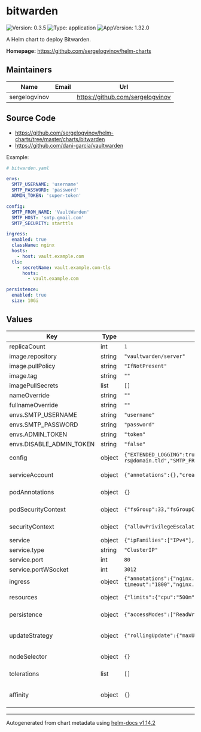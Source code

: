 # bitwarden

![Version: 0.3.5](https://img.shields.io/badge/Version-0.3.5-informational?style=flat-square) ![Type: application](https://img.shields.io/badge/Type-application-informational?style=flat-square) ![AppVersion: 1.32.0](https://img.shields.io/badge/AppVersion-1.32.0-informational?style=flat-square)

A Helm chart to deploy Bitwarden.

**Homepage:** <https://github.com/sergelogvinov/helm-charts>

## Maintainers

| Name | Email | Url |
| ---- | ------ | --- |
| sergelogvinov |  | <https://github.com/sergelogvinov> |

## Source Code

* <https://github.com/sergelogvinov/helm-charts/tree/master/charts/bitwarden>
* <https://github.com/dani-garcia/vaultwarden>

Example:

```yaml
# bitwarden.yaml

envs:
  SMTP_USERNAME: 'username'
  SMTP_PASSWORD: 'password'
  ADMIN_TOKEN: 'super-token'

config:
  SMTP_FROM_NAME: 'VaultWarden'
  SMTP_HOST: 'smtp.gmail.com'
  SMTP_SECURITY: starttls

ingress:
  enabled: true
  className: nginx
  hosts:
    - host: vault.example.com
  tls:
    - secretName: vault.example.com-tls
      hosts:
        - vault.example.com

persistence:
  enabled: true
  size: 10Gi
```

## Values

| Key | Type | Default | Description |
|-----|------|---------|-------------|
| replicaCount | int | `1` |  |
| image.repository | string | `"vaultwarden/server"` |  |
| image.pullPolicy | string | `"IfNotPresent"` |  |
| image.tag | string | `""` | Overrides the image tag whose default is the chart appVersion. |
| imagePullSecrets | list | `[]` |  |
| nameOverride | string | `""` |  |
| fullnameOverride | string | `""` |  |
| envs.SMTP_USERNAME | string | `"username"` | smtp username |
| envs.SMTP_PASSWORD | string | `"password"` | smtp password |
| envs.ADMIN_TOKEN | string | `"token"` | Admin token, use `/vaultwarden hash` to encrypt password |
| envs.DISABLE_ADMIN_TOKEN | string | `"false"` | After creation, better to disable admin portal |
| config | object | `{"EXTENDED_LOGGING":true,"INVITATIONS_ALLOWED":true,"INVITATION_ORG_NAME":"Bitwarden","ORG_ATTACHMENT_LIMIT":1048576,"ROCKET_CLI_COLORS":"off","ROCKET_WORKERS":10,"SHOW_PASSWORD_HINT":false,"SIGNUPS_ALLOWED":false,"SIGNUPS_DOMAINS_WHITELIST":"domain.tld","SIGNUPS_VERIFY":false,"SMTP_FROM":"bitwarden-rs@domain.tld","SMTP_FROM_NAME":"Vault","SMTP_HOST":"smtp.domain.tld","SMTP_PORT":587,"SMTP_SECURITY":"starttls","USER_ATTACHMENT_LIMIT":1048576,"WEB_VAULT_ENABLED":true}` | Official documentation https://github.com/dani-garcia/vaultwarden/wiki/Configuration-overview |
| serviceAccount | object | `{"annotations":{},"create":false,"name":""}` | Pods Service Account. ref: https://kubernetes.io/docs/tasks/configure-pod-container/configure-service-account/ |
| podAnnotations | object | `{}` | Annotations for pod. ref: https://kubernetes.io/docs/concepts/overview/working-with-objects/annotations/ |
| podSecurityContext | object | `{"fsGroup":33,"fsGroupChangePolicy":"OnRootMismatch","runAsGroup":33,"runAsNonRoot":true,"runAsUser":33}` | Pod Security Context. ref: https://kubernetes.io/docs/tasks/configure-pod-container/security-context/#set-the-security-context-for-a-pod |
| securityContext | object | `{"allowPrivilegeEscalation":false,"capabilities":{"drop":["ALL"]},"runAsGroup":33,"runAsUser":33,"seccompProfile":{"type":"RuntimeDefault"}}` | Container Security Context. ref: https://kubernetes.io/docs/tasks/configure-pod-container/security-context/#set-the-security-context-for-a-pod |
| service | object | `{"ipFamilies":["IPv4"],"port":80,"portWSocket":3012,"type":"ClusterIP"}` | Bitwarden service parameters ref: https://kubernetes.io/docs/user-guide/services/ |
| service.type | string | `"ClusterIP"` | service type |
| service.port | int | `80` | service port |
| service.portWSocket | int | `3012` | websocket service port |
| ingress | object | `{"annotations":{"nginx.ingress.kubernetes.io/limit-connections":"25","nginx.ingress.kubernetes.io/limit-rps":"15","nginx.ingress.kubernetes.io/proxy-body-size":"1024m","nginx.ingress.kubernetes.io/proxy-connect-timeout":"10","nginx.ingress.kubernetes.io/proxy-read-timeout":"1800","nginx.ingress.kubernetes.io/proxy-send-timeout":"1800"},"className":"nginx","enabled":false,"hosts":[{"host":"vault.local"}],"tls":[]}` | Bitwarden ingress parameters ref: http://kubernetes.io/docs/user-guide/ingress/ |
| resources | object | `{"limits":{"cpu":"500m","memory":"256Mi"},"requests":{"cpu":"100m","memory":"128Mi"}}` | Resource requests and limits. ref: https://kubernetes.io/docs/user-guide/compute-resources/ |
| persistence | object | `{"accessModes":["ReadWriteOnce"],"annotations":{},"enabled":false,"size":"10Gi"}` | Persistence parameters ref: https://kubernetes.io/docs/user-guide/persistent-volumes/ |
| updateStrategy | object | `{"rollingUpdate":{"maxUnavailable":1},"type":"RollingUpdate"}` | Controller deployment update stategy type. ref: https://kubernetes.io/docs/concepts/workloads/controllers/deployment/#updating-a-deployment |
| nodeSelector | object | `{}` | Node labels for controller assignment. ref: https://kubernetes.io/docs/user-guide/node-selection/ |
| tolerations | list | `[]` | Tolerations for controller assignment. ref: https://kubernetes.io/docs/concepts/configuration/taint-and-toleration/ |
| affinity | object | `{}` | Affinity for controller assignment. ref: https://kubernetes.io/docs/concepts/configuration/assign-pod-node/#affinity-and-anti-affinity |

----------------------------------------------
Autogenerated from chart metadata using [helm-docs v1.14.2](https://github.com/norwoodj/helm-docs/releases/v1.14.2)
